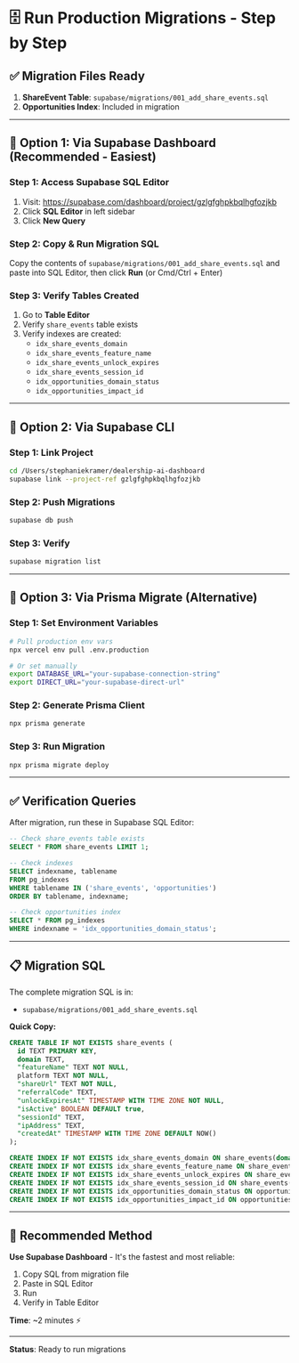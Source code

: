 # 🗄️ Run Production Migrations - Step by Step

## ✅ **Migration Files Ready**

1. **ShareEvent Table**: `supabase/migrations/001_add_share_events.sql`
2. **Opportunities Index**: Included in migration

---

## 🚀 **Option 1: Via Supabase Dashboard** (Recommended - Easiest)

### **Step 1: Access Supabase SQL Editor**
1. Visit: https://supabase.com/dashboard/project/gzlgfghpkbqlhgfozjkb
2. Click **SQL Editor** in left sidebar
3. Click **New Query**

### **Step 2: Copy & Run Migration SQL**
Copy the contents of `supabase/migrations/001_add_share_events.sql` and paste into SQL Editor, then click **Run** (or Cmd/Ctrl + Enter)

### **Step 3: Verify Tables Created**
1. Go to **Table Editor**
2. Verify `share_events` table exists
3. Verify indexes are created:
   - `idx_share_events_domain`
   - `idx_share_events_feature_name`
   - `idx_share_events_unlock_expires`
   - `idx_share_events_session_id`
   - `idx_opportunities_domain_status`
   - `idx_opportunities_impact_id`

---

## 🚀 **Option 2: Via Supabase CLI**

### **Step 1: Link Project**
```bash
cd /Users/stephaniekramer/dealership-ai-dashboard
supabase link --project-ref gzlgfghpkbqlhgfozjkb
```

### **Step 2: Push Migrations**
```bash
supabase db push
```

### **Step 3: Verify**
```bash
supabase migration list
```

---

## 🚀 **Option 3: Via Prisma Migrate** (Alternative)

### **Step 1: Set Environment Variables**
```bash
# Pull production env vars
npx vercel env pull .env.production

# Or set manually
export DATABASE_URL="your-supabase-connection-string"
export DIRECT_URL="your-supabase-direct-url"
```

### **Step 2: Generate Prisma Client**
```bash
npx prisma generate
```

### **Step 3: Run Migration**
```bash
npx prisma migrate deploy
```

---

## ✅ **Verification Queries**

After migration, run these in Supabase SQL Editor:

```sql
-- Check share_events table exists
SELECT * FROM share_events LIMIT 1;

-- Check indexes
SELECT indexname, tablename 
FROM pg_indexes 
WHERE tablename IN ('share_events', 'opportunities')
ORDER BY tablename, indexname;

-- Check opportunities index
SELECT * FROM pg_indexes 
WHERE indexname = 'idx_opportunities_domain_status';
```

---

## 📋 **Migration SQL**

The complete migration SQL is in:
- `supabase/migrations/001_add_share_events.sql`

**Quick Copy:**
```sql
CREATE TABLE IF NOT EXISTS share_events (
  id TEXT PRIMARY KEY,
  domain TEXT,
  "featureName" TEXT NOT NULL,
  platform TEXT NOT NULL,
  "shareUrl" TEXT NOT NULL,
  "referralCode" TEXT,
  "unlockExpiresAt" TIMESTAMP WITH TIME ZONE NOT NULL,
  "isActive" BOOLEAN DEFAULT true,
  "sessionId" TEXT,
  "ipAddress" TEXT,
  "createdAt" TIMESTAMP WITH TIME ZONE DEFAULT NOW()
);

CREATE INDEX IF NOT EXISTS idx_share_events_domain ON share_events(domain);
CREATE INDEX IF NOT EXISTS idx_share_events_feature_name ON share_events("featureName");
CREATE INDEX IF NOT EXISTS idx_share_events_unlock_expires ON share_events("unlockExpiresAt");
CREATE INDEX IF NOT EXISTS idx_share_events_session_id ON share_events("sessionId");
CREATE INDEX IF NOT EXISTS idx_opportunities_domain_status ON opportunities (domain, status);
CREATE INDEX IF NOT EXISTS idx_opportunities_impact_id ON opportunities (impact_score DESC, id DESC);
```

---

## 🎯 **Recommended Method**

**Use Supabase Dashboard** - It's the fastest and most reliable:
1. Copy SQL from migration file
2. Paste in SQL Editor
3. Run
4. Verify in Table Editor

**Time**: ~2 minutes ⚡

---

**Status**: Ready to run migrations
